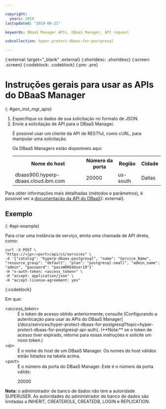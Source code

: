 ```yaml
---

copyright:
  years: 2019
lastupdated: "2019-06-21"

keywords: DBaaS Manager APIs, DBaaS Manager, API request

subcollection: hyper-protect-dbaas-for-postgresql

---
```


{:external: target="_blank" .external}
{:shortdesc: .shortdesc}
{:screen: .screen}
{:codeblock: .codeblock}
{:pre: .pre}


# Instruções gerais para usar as APIs do DBaaS Manager
{: #gen_inst_mgr_apis}
<ol>
<li>Especifique os dados de sua solicitação no formato de JSON.
</li>
<li>Envie a solicitação de API para o DBaaS Manager.
<p>É possível usar um cliente da API de RESTful, como cURL, para manipular uma solicitação.
</p>
<p>Os DBaaS Managers estão disponíveis aqui:
<table>
  <tr>
    <th> Nome do host </th>
    <th> Número da porta </th>
    <th> Região </th>
    <th> Cidade </th>
  </tr>
  <tr>
    <td> dbaas900.hyperp-dbaas.cloud.ibm.com </td>
    <td> 20000 </td>
    <td> us-south </td>
    <td> Dallas </td>
  </tr>
</table>
</p>	 
</li>
</ol>

Para obter informações mais detalhadas (métodos e parâmetros), é possível ver a [documentação da API do DBaaS](https://{DomainName}/apidocs/hyperp-dbaas){: external}.

## Exemplo
{: #api-example}

Para criar uma instância de serviço, emita uma chamada de API direta, como:

```
curl -X POST \
"https://<ip>:<port>/api/v1/services" \
-d '{"catalog": "hyperp-dbaas-postgresql", "name": "Service_Name", "resource_group": "default", "plan": "postgresql-small", "admin_name": "admin", "password": "passWORD4User19"}'
-H "x-auth-token: <access_token>" \
-H "accept: application/json" \
-H "accept-license-agreement: yes"
```
{:codeblock}

Em
que:
<dl>
<dt> &lt;<em>access_token</em>&gt; </dt>
<dd>É o token de acesso obtido anteriormente; consulte [Configurando a autenticação para usar as APIs do DBaaS Manager](/docs/services/hyper-protect-dbaas-for-postgresql?topic=hyper-protect-dbaas-for-postgresql-api-auth). (**Nota:** se o token de acesso tiver expirado, retorne para essas instruções e solicite um novo token.) </dd>
<dt> &lt;<em>ip</em>&gt; </dt>
<dd>É o nome do host de um DBaaS Manager. Os nomes do host válidos estão listados na tabela acima.
</dd>
<dt> &lt;<em>port</em>&gt; </dt>
<dd>É o número da porta do DBaaS Manager. Este é o número da porta válido:
<p>20000</p>
</dd>
</dl>

**Nota:** o administrador de banco de dados não tem a autoridade SUPERUSER.
As autoridades do administrador de banco de dados são limitadas a INHERIT, CREATEROLE, CREATEDB, LOGIN e REPLICATION.
